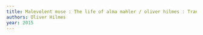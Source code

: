 ```yaml
---
title: Malevolent muse : The life of alma mahler / oliver hilmes : Translated by donald arthur.
authors: Oliver Hilmes
year: 2015
---
```


